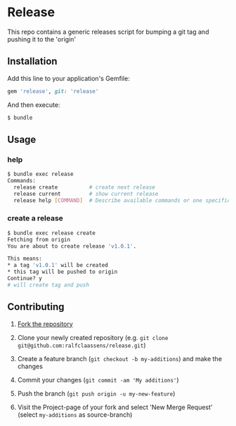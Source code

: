 # Release

This repo contains a generic releases script for bumping a git tag and pushing it to the 'origin'

## Installation

Add this line to your application's Gemfile:

```ruby
gem 'release', git: 'release'
```

And then execute:

```bash
$ bundle
```

## Usage

### help

```bash
$ bundle exec release
Commands:
  release create          # create next release
  release current         # show current release
  release help [COMMAND]  # Describe available commands or one specific command
```

### create a release

```bash
$ bundle exec release create
Fetching from origin
You are about to create release 'v1.0.1'.

This means:
* a tag 'v1.0.1' will be created
* this tag will be pushed to origin
Continue? y
# will create tag and push
```

## Contributing

1. [Fork the repository](https://github.com/ralfclaassens/release)

1. Clone your newly created repository (e.g. `git clone git@github.com:ralfclaassens/release.git`)

1. Create a feature branch (`git checkout -b my-additions`) and make the changes

1. Commit your changes (`git commit -am 'My additions'`)

1. Push the branch (`git push origin -u my-new-feature`)

1. Visit the Project-page of your fork and select 'New Merge Request' (select `my-additions` as source-branch)


